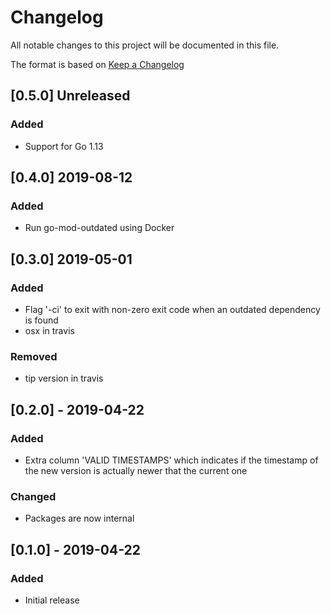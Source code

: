 # Changelog
All notable changes to this project will be documented in this file.

The format is based on [Keep a Changelog](https://keepachangelog.com/en/1.0.0/)

## [0.5.0] Unreleased
### Added
- Support for Go 1.13

## [0.4.0] 2019-08-12
### Added
- Run go-mod-outdated using Docker

## [0.3.0] 2019-05-01
### Added
- Flag '-ci' to exit with non-zero exit code when an outdated dependency is found
- osx in travis
### Removed
- tip version in travis

## [0.2.0] - 2019-04-22
### Added
- Extra column 'VALID TIMESTAMPS' which indicates if the timestamp of the new version is
actually newer that the current one 
### Changed
- Packages are now internal

## [0.1.0] - 2019-04-22
### Added
- Initial release
